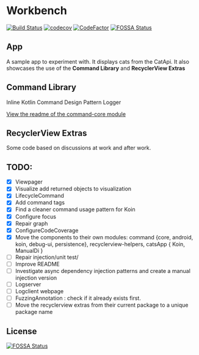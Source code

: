 # Workbench

[![Build Status](https://travis-ci.com/alaeri/Workbench.svg?branch=master)](https://travis-ci.com/alaeri/Workbench)
[![codecov](https://codecov.io/gh/alaeri/Workbench/branch/master/graph/badge.svg)](https://codecov.io/gh/alaeri/Workbench)
[![CodeFactor](https://www.codefactor.io/repository/github/alaeri/workbench/badge)](https://www.codefactor.io/repository/github/alaeri/workbench)
[![FOSSA Status](https://app.fossa.com/api/projects/git%2Bgithub.com%2Falaeri%2FWorkbench.svg?type=shield)](https://app.fossa.com/projects/git%2Bgithub.com%2Falaeri%2FWorkbench?ref=badge_shield)


## App

A sample app to experiment with. It displays cats from the CatApi. It also showcases the use of the **Command Library** and **RecyclerView Extras**

## Command Library

Inline Kotlin Command Design Pattern Logger

[View the readme of the command-core module](/command-core/README.md)

## RecyclerView Extras

Some code based on discussions at work and after work.

## TODO:

* [X] Viewpager
* [X] Visualize add returned objects to visualization
* [X] LifecycleCommand
* [X] Add command tags
* [X] Find a cleaner command usage pattern for Koin
* [X] Configure focus
* [X] Repair graph
* [X] ConfigureCodeCoverage
* [X] Move the components to their own modules: command {core, android, koin, debug-ui, persistence}, recyclerview-helpers, catsApp { Koin, ManualDi } 
* [ ] Repair injection/unit test/
* [ ] Improve README
* [ ] Investigate async dependency injection patterns and create a manual injection version
* [ ] Logserver
* [ ] Logclient webpage
* [ ] FuzzingAnnotation : check if it already exists first.
* [ ] Move the recyclerview extras from their current package to a unique package name

## License
[![FOSSA Status](https://app.fossa.com/api/projects/git%2Bgithub.com%2Falaeri%2FWorkbench.svg?type=large)](https://app.fossa.com/projects/git%2Bgithub.com%2Falaeri%2FWorkbench?ref=badge_large)
